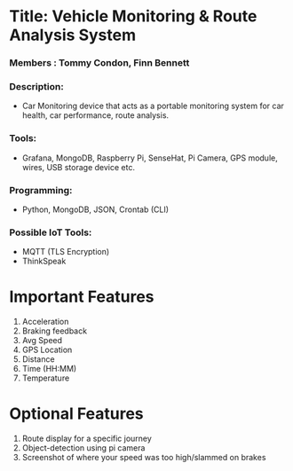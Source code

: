 # Title: Vehicle Monitoring & Route Analysis System

### Members : Tommy Condon, Finn Bennett

### Description:
- Car Monitoring device that acts as a portable monitoring system for car health, car performance, route analysis.

### Tools: 
- Grafana, MongoDB, Raspberry Pi, SenseHat, Pi Camera, GPS module, wires, USB storage device etc.

### Programming:
- Python, MongoDB, JSON, Crontab (CLI)

### Possible IoT Tools:
- MQTT (TLS Encryption)
- ThinkSpeak

# Important Features
1. Acceleration
2. Braking feedback
4. Avg Speed
5. GPS Location
6. Distance
7. Time (HH:MM)
8. Temperature

# Optional Features
1. Route display for a specific journey
2. Object-detection using pi camera
3. Screenshot of where your speed was too high/slammed on brakes
